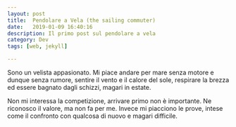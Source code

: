 ```yaml
---
layout: post
title:  Pendolare a Vela (the sailing commuter)
date:   2019-01-09 16:40:16
description: Il primo post sul pendolare a vela
category: Dev
tags: [web, jekyll]

---
```


Sono un velista appasionato. Mi piace andare per mare senza motore e dunque senza rumore, sentire il vento e il calore del sole, respirare la brezza ed essere bagnato dagli schizzi, magari in estate.

Non mi interessa la competizione, arrivare primo non è importante. Ne riconosco il valore, ma non fa per me. Invece mi piacciono le prove, intese come il confronto con qualcosa di nuovo e magari difficile.
